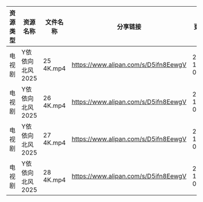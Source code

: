 | 资源类型 | 资源名称       | 文件名称      | 分享链接                                 | 更新时间                |
| ---- | ---------- | --------- | ------------------------------------ | ------------------- |
| 电视剧  | Y依依向北风2025 | 25 4K.mp4 | https://www.alipan.com/s/D5ifn8EewgV | 2025-11-02 00:03:55 |
| 电视剧  | Y依依向北风2025 | 26 4K.mp4 | https://www.alipan.com/s/D5ifn8EewgV | 2025-11-02 00:03:55 |
| 电视剧  | Y依依向北风2025 | 27 4K.mp4 | https://www.alipan.com/s/D5ifn8EewgV | 2025-11-02 00:03:54 |
| 电视剧  | Y依依向北风2025 | 28 4K.mp4 | https://www.alipan.com/s/D5ifn8EewgV | 2025-11-02 00:03:54 |
